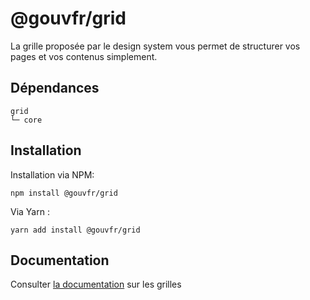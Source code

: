 # @gouvfr/grid

La grille proposée par le design system vous permet de structurer vos pages et vos contenus simplement.

## Dépendances
```shell
grid
└─ core
```

## Installation
Installation via NPM:
```
npm install @gouvfr/grid
```
Via Yarn :
```
yarn add install @gouvfr/grid
```

## Documentation

Consulter [la documentation](https://gouvfr.atlassian.net/wiki/spaces/DB/pages/222331372/Grille+et+points+de+rupture+-+Grid+and+breakpoints) sur les grilles
